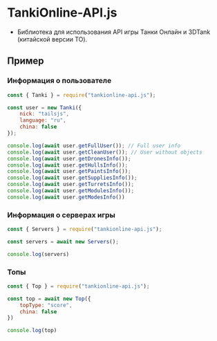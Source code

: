 # TankiOnline-API.js
* Библиотека для использования API игры Танки Онлайн и 3DTank (китайской версии ТО).

## Пример
### Информация о пользователе
```js
const { Tanki } = require("tankionline-api.js");

const user = new Tanki({
    nick: "tailsjs",
    language: "ru",
    china: false
});

console.log(await user.getFullUser()); // Full user info
console.log(await user.getCleanUser()); // User without objects
console.log(await user.getDronesInfo());
console.log(await user.getHullsInfo());
console.log(await user.getPaintsInfo());
console.log(await user.getSuppliesInfo());
console.log(await user.getTurretsInfo());
console.log(await user.getModulesInfo());
console.log(await user.getModesInfo())
```
### Информация о серверах игры
```js
const { Servers } = require("tankionline-api.js");

const servers = await new Servers();

console.log(servers)
```
### Топы
```js
const { Top } = require("tankionline-api.js");

const top = await new Top({
    topType: "score",
    china: false
})

console.log(top)
```
